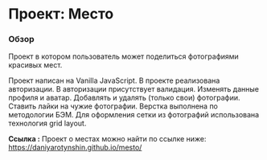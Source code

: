 # Проект: Место

### Обзор
Проект в котором пользователь может поделиться фотографиями красивых мест.

Проект написан на Vanilla JavaScript. В проекте реализована авторизации. В авторизации присутствует валидация. Изменять данные профиля и аватар. Добавлять и удалять (только свои) фотографии. Ставить лайки на чужие фотографии. Верстка выполнена по методологии БЭМ. Для оформления сетки из фотографий использована технология grid layout.

**Ссылка :**
Проект о местах можно найти по ссылке ниже:
https://daniyarotynshin.github.io/mesto/
